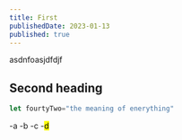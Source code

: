 ```yaml
---
title: First
publishedDate: 2023-01-13
published: true
---
```

asdnfoasjdfdjf

## Second heading 
```js
let fourtyTwo="the meaning of enerything"
```
-a
-b
-c
-<mark>d</mark>